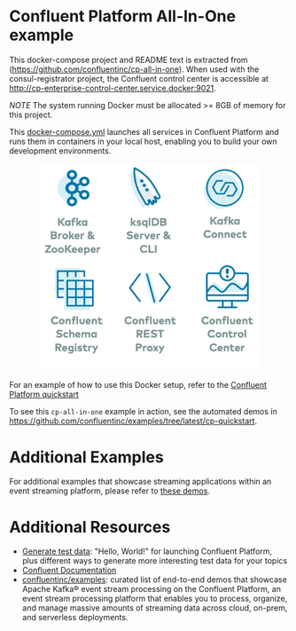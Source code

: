 # Confluent Platform All-In-One example

This docker-compose project and README text is extracted from (https://github.com/confluentinc/cp-all-in-one). When used with the consul-registrator project, the Confluent control center is accessible at http://cp-enterprise-control-center.service.docker:9021.

_NOTE_ The system running Docker must be allocated >= 8GB of memory for this project.

This [docker-compose.yml](docker-compose.yml) launches all services in Confluent Platform and runs them in containers in your local host, enabling you to build your own development environments.

<p align="center">
<a href="cp-all-in-one"><img src="cp-all-in-one.png" width="400"></a>
</p>

For an example of how to use this Docker setup, refer to the [Confluent Platform quickstart](https://docs.confluent.io/current/quickstart/index.html?utm_source=github&utm_medium=demo&utm_campaign=ch.cp-all-in-one_type.community_content.cp-all-in-one)

To see this `cp-all-in-one` example in action, see the automated demos in https://github.com/confluentinc/examples/tree/latest/cp-quickstart.

# Additional Examples

For additional examples that showcase streaming applications within an event streaming platform, please refer to [these demos](https://github.com/confluentinc/examples).

# Additional Resources

- [Generate test data](https://www.confluent.io/blog/easy-ways-generate-test-data-kafka?utm_source=github&utm_medium=demo&utm_campaign=ch.cp-all-in-one_type.community_content.top): "Hello, World!" for launching Confluent Platform, plus different ways to generate more interesting test data for your topics
- [Confluent Documentation](https://docs.confluent.io/current/getting-started.html?utm_source=github&utm_medium=demo&utm_campaign=ch.cp-all-in-one_type.community_content.top)
- [confluentinc/examples](https://github.com/confluentinc/examples): curated list of end-to-end demos that showcase Apache Kafka® event stream processing on the Confluent Platform, an event stream processing platform that enables you to process, organize, and manage massive amounts of streaming data across cloud, on-prem, and serverless deployments.
